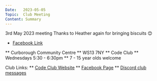 ```yaml
---
Date:   2023-05-05
Topic:  Club Meeting
Content: Summary
---
```

3rd May 2023 meeting
Thanks to Heather again for bringing biscuits  😊

* [Facebook Link](https://www.facebook.com/720665616418529/posts/746466603838430)


** Curborough Community Centre
** WS13 7NY
** Code Club
** Wednesdays 5:30 - 6:30pm
** 7 - 15 year olds welcome

Club Links:
** [Code Club Website](https://lichfield-code-club.github.io/)
** [Facebook Page](https://www.facebook.com/LichfieldCoders)
** [Discord club messages](https://discord.gg/szz6xGK)

